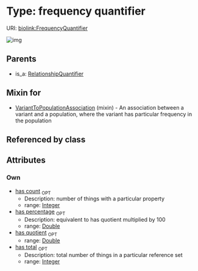 
# Type: frequency quantifier




URI: [biolink:FrequencyQuantifier](https://w3id.org/biolink/vocab/FrequencyQuantifier)


![img](images/FrequencyQuantifier.svg)

## Parents

 *  is_a: [RelationshipQuantifier](RelationshipQuantifier.md)

## Mixin for

 * [VariantToPopulationAssociation](VariantToPopulationAssociation.md) (mixin)  - An association between a variant and a population, where the variant has particular frequency in the population

## Referenced by class


## Attributes


### Own

 * [has count](has_count.md)  <sub>OPT</sub>
    * Description: number of things with a particular property
    * range: [Integer](types/Integer.md)
 * [has percentage](has_percentage.md)  <sub>OPT</sub>
    * Description: equivalent to has quotient multiplied by 100
    * range: [Double](types/Double.md)
 * [has quotient](has_quotient.md)  <sub>OPT</sub>
    * range: [Double](types/Double.md)
 * [has total](has_total.md)  <sub>OPT</sub>
    * Description: total number of things in a particular reference set
    * range: [Integer](types/Integer.md)
